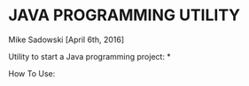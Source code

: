 # JAVA PROGRAMMING UTILITY

Mike Sadowski
[April 6th, 2016]

Utility to start a Java programming project:
 *

How To Use:

